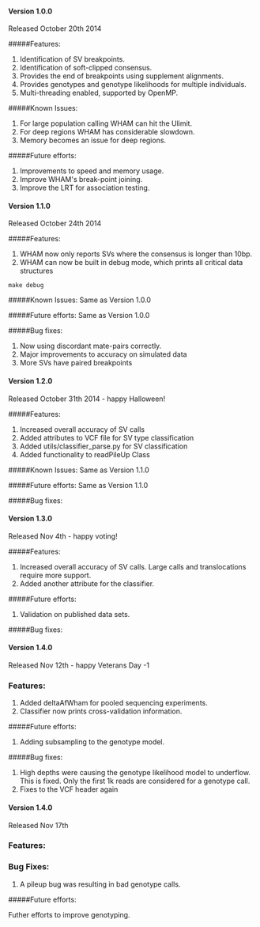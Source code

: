#### Version 1.0.0

Released October 20th 2014

#####Features:
1. Identification of SV breakpoints.
2. Identification of soft-clipped consensus.
3. Provides the end of breakpoints using supplement alignments.
4. Provides genotypes and genotype likelihoods for multiple individuals.
5. Multi-threading enabled, supported by OpenMP.

#####Known Issues:
1.  For large population calling WHAM can hit the Ulimit.
2.  For deep regions WHAM has considerable slowdown.
3.  Memory becomes an issue for deep regions.

#####Future efforts:
1. Improvements to speed and memory usage.
2. Improve WHAM's break-point joining.
3. Improve the LRT for association testing.


#### Version 1.1.0

Released October 24th 2014

#####Features:
1. WHAM now only reports SVs where the consensus is longer than 10bp.
2. WHAM can now be built in debug mode, which prints all critical data structures
```
make debug
```

#####Known Issues:
Same as Version 1.0.0

#####Future efforts:
Same as Version 1.0.0

#####Bug fixes:
1. Now using discordant mate-pairs correctly.  
2. Major improvements to accuracy on simulated data
3. More SVs have paired breakpoints


#### Version 1.2.0

Released October 31th 2014 - happy Halloween!

#####Features:
1. Increased overall accuracy of SV calls
2. Added attributes to VCF file for SV type classification
3. Added utils/classifier_parse.py for SV classification 
4. Added functionality to readPileUp Class

#####Known Issues:
Same as Version 1.1.0

#####Future efforts:
Same as Version 1.1.0

#####Bug fixes:

#### Version 1.3.0 

Released Nov 4th - happy voting!

#####Features:
1. Increased overall accuracy of SV calls.
   Large calls and translocations require more support.
2. Added another attribute for the classifier.  

#####Future efforts:
1. Validation on published data sets.

#####Bug fixes:

#### Version 1.4.0

Released Nov 12th - happy Veterans Day -1

### Features:
1. Added deltaAfWham for pooled sequencing experiments.
2. Classifier now prints cross-validation information.

#####Future efforts:

1. Adding subsampling to the genotype model.

#####Bug fixes:

1. High depths were causing the genotype likelihood model
to underflow.  This is fixed.  Only the first 1k reads 
are considered for a genotype call.  
2. Fixes to the VCF header again


#### Version 1.4.0

Released Nov 17th 

### Features:

### Bug Fixes:
1. A pileup bug was resulting in bad genotype calls.

#####Future efforts:

Futher efforts to improve genotyping.